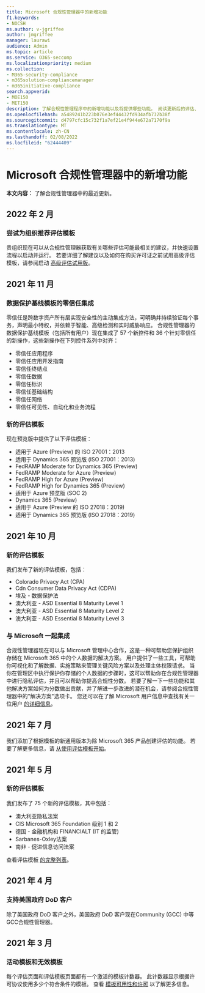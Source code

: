 ```yaml
---
title: Microsoft 合规性管理器中的新增功能
f1.keywords:
- NOCSH
ms.author: v-jgriffee
author: jmgriffee
manager: laurawi
audience: Admin
ms.topic: article
ms.service: O365-seccomp
ms.localizationpriority: medium
ms.collection:
- M365-security-compliance
- m365solution-compliancemanager
- m365initiative-compliance
search.appverid:
- MOE150
- MET150
description: 了解合规性管理程序中的新增功能以及将提供哪些功能。 阅读更新后的评估、新的评估模板、新操作等。
ms.openlocfilehash: a5489241b223b076e3ef44432fd934afb732b38f
ms.sourcegitcommit: d4797cfc15c732f1a7ef21e4f944e672a7170f9a
ms.translationtype: MT
ms.contentlocale: zh-CN
ms.lasthandoff: 02/08/2022
ms.locfileid: "62444409"
---
```

# <a name="whats-new-in-microsoft-compliance-manager"></a>Microsoft 合规性管理器中的新增功能

**本文内容：** 了解合规性管理器中的最近更新。

## <a name="february-2022"></a>2022 年 2 月

### <a name="try-recommended-assessment-templates-for-your-organization"></a>尝试为组织推荐评估模板

贵组织现在可以从合规性管理器获取有关哪些评估可能最相关的建议，并快速设置流程以启动并运行。 若要详细了解建议以及如何在购买许可证之前试用高级评估模板，请参阅启动 [高级评估试用版](compliance-manager-setup.md#start-a-premium-assessments-trial)。

## <a name="november-2021"></a>2021 年 11 月

### <a name="zero-trust-integration-for-the-data-protection-baseline-template"></a>数据保护基线模板的零信任集成

零信任是跨数字资产所有层实现安全性的主动集成方法，可明确并持续验证每个事务，声明最小特权，并依赖于智能、高级检测和实时威胁响应。 合规性管理器的数据保护基线模板（包括所有用户）现在集成了 57 个新控件和 36 个针对零信任的新操作，这些新操作在下列控件系列中对齐：

- 零信任应用程序
- 零信任应用开发指南
- 零信任终结点
- 零信任数据
- 零信任标识
- 零信任基础结构
- 零信任网络
- 零信任可见性、自动化和业务流程

### <a name="new-assessment-templates"></a>新的评估模板

现在预览版中提供了以下评估模板：

- 适用于 Azure (Preview) 的 ISO 27001：2013
- 适用于 Dynamics 365 预览版 (ISO 27001：2013) 
- FedRAMP Moderate for Dynamics 365 (Preview) 
- FedRAMP Moderate for Azure (Preview) 
- FedRAMP High for Azure (Preview) 
- FedRAMP High for Dynamics 365 (Preview) 
- 适用于 Azure 预览版 (SOC 2) 
- Dynamics 365 (Preview) 
- 适用于 Azure (Preview 的 ISO 27018：2019) 
- 适用于 Dynamics 365 预览版 (ISO 27018：2019) 

## <a name="october-2021"></a>2021 年 10 月

### <a name="new-assessment-templates"></a>新的评估模板

我们发布了新的评估模板，包括：

- Colorado Privacy Act (CPA) 
- Cdn Consumer Data Privacy Act (CDPA) 
- 埃及 - 数据保护法
- 澳大利亚 - ASD Essential 8 Maturity Level 1
- 澳大利亚 - ASD Essential 8 Maturity Level 2
- 澳大利亚 - ASD Essential 8 Maturity Level 3

### <a name="integration-with-microsoft-priva"></a>与 Microsoft 一起集成

合规性管理器现在可以与 Microsoft 管理中心合作，这是一种可帮助您保护组织存储在 Microsoft 365 中的个人数据的解决方案。 用户提供了一些工具，可帮助你可视化和了解数据、实施策略来管理关键风险方案以及处理主体权限请求。 当你在管理区中执行保护你存储的个人数据的步骤时，这可以帮助你在合规性管理器中进行隐私评估，并且可以帮助你提高合规性分数。 若要了解一下一些功能和其他解决方案如何为分数做出贡献，并了解进一步改进的潜在机会，请参阅合规性管理器中的"解决方案"选项卡。 您还可以在了解 Microsoft 用户信息中查找有关一位用户 [的详细信息](/privacy/priva)。

## <a name="july-2021"></a>2021 年 7 月

我们添加了根据模板的新通用版本为除 Microsoft 365 产品创建评估的功能。 若要了解更多信息，请 [从使用评估模板开始](compliance-manager-templates.md)。

## <a name="may-2021"></a>2021 年 5 月

### <a name="new-assessment-templates"></a>新的评估模板

我们发布了 75 个新的评估模板，其中包括：
- 澳大利亚隐私法案
- CIS Microsoft 365 Foundation 级别 1 和 2
- 德国 - 金融机构和 FINANCIALT (IT 的监管) 
- Sarbanes-Oxley法案
- 南非 - 促进信息访问法案

查看评估模板 [的完整列表](compliance-manager-templates-list.md)。

## <a name="april-2021"></a>2021 年 4 月

### <a name="support-for-us-government-dod-customers"></a>支持美国政府 DoD 客户

除了美国政府 DoD 客户之外，美国政府 DoD 客户现在Community (GCC) 中等GCC合规性管理器。

## <a name="march-2021"></a>2021 年 3 月

### <a name="active-and-inactive-templates"></a>活动模板和无效模板

每个评估页面和评估模板页面都有一个激活的模板计数器。 此计数器显示根据许可协议使用多少个符合条件的模板。 查看 [模板可用性和许可](compliance-manager-templates.md#template-availability-and-licensing) 以了解更多信息。
